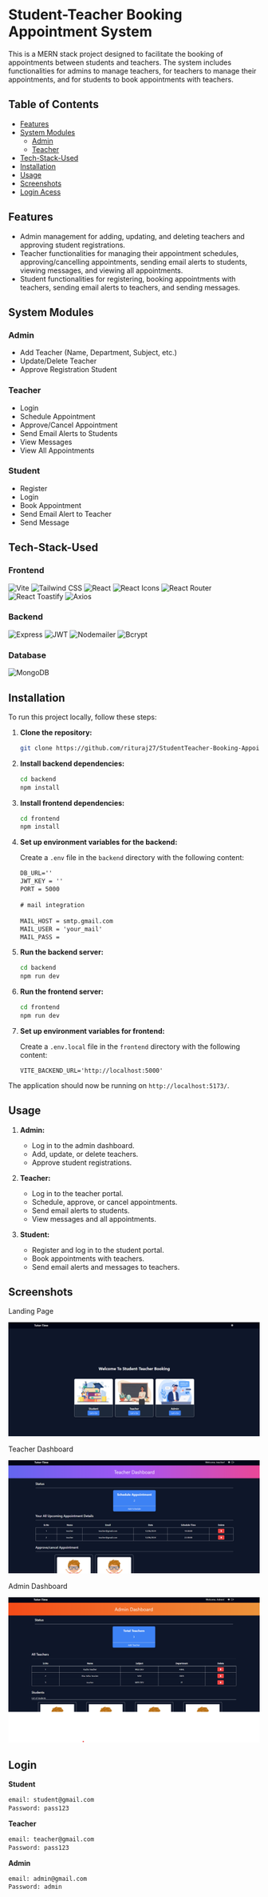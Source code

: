 # Student-Teacher Booking Appointment System

This is a MERN stack project designed to facilitate the booking of appointments between students and teachers. The system includes functionalities for admins to manage teachers, for teachers to manage their appointments, and for students to book appointments with teachers.

## Table of Contents

- [Features](#features)
- [System Modules](#system-modules)
  - [Admin](#admin)
  - [Teacher](#teacher)
- [Tech-Stack-Used](#tech-stack-used)
- [Installation](#installation)
- [Usage](#usage)
- [Screenshots](#screenshots)
- [Login Acess](#login)

## Features

- Admin management for adding, updating, and deleting teachers and approving student registrations.
- Teacher functionalities for managing their appointment schedules, approving/cancelling appointments, sending email alerts to students, viewing messages, and viewing all appointments.
- Student functionalities for registering, booking appointments with teachers, sending email alerts to teachers, and sending messages.

## System Modules

### Admin

- Add Teacher (Name, Department, Subject, etc.)
- Update/Delete Teacher
- Approve Registration Student

### Teacher

- Login
- Schedule Appointment
- Approve/Cancel Appointment
- Send Email Alerts to Students
- View Messages
- View All Appointments

### Student

- Register
- Login
- Book Appointment
- Send Email Alert to Teacher
- Send Message

## Tech-Stack-Used

### Frontend

![Vite](https://img.shields.io/badge/-Vite-646CFF?logo=vite&logoColor=white&style=for-the-badge)
![Tailwind CSS](https://img.shields.io/badge/-Tailwind_CSS-38B2AC?logo=tailwindcss&logoColor=white&style=for-the-badge)
![React](https://img.shields.io/badge/-React-61DAFB?logo=react&logoColor=black&style=for-the-badge)
![React Icons](https://img.shields.io/badge/-React_Icons-888?logo=react&logoColor=white&style=for-the-badge)
![React Router](https://img.shields.io/badge/-React_Router-CA4245?logo=reactrouter&logoColor=white&style=for-the-badge)
![React Toastify](https://img.shields.io/badge/-React_Toastify-FFDD00?logo=react&logoColor=black&style=for-the-badge)
![Axios](https://img.shields.io/badge/-Axios-5A29E4?logo=axios&logoColor=white&style=for-the-badge)

### Backend

![Express](https://img.shields.io/badge/-Express-000000?logo=express&logoColor=white&style=for-the-badge)
![JWT](https://img.shields.io/badge/-JWT-000000?logo=jsonwebtokens&logoColor=white&style=for-the-badge)
![Nodemailer](https://img.shields.io/badge/-Nodemailer-0079FF?logo=maildotru&logoColor=white&style=for-the-badge)
![Bcrypt](https://img.shields.io/badge/-Bcrypt-4A4A55?style=for-the-badge&logoColor=white)

### Database

![MongoDB](https://img.shields.io/badge/-MongoDB-47A248?logo=mongodb&logoColor=white&style=for-the-badge)

## Installation

To run this project locally, follow these steps:

1. **Clone the repository:**

   ```bash
   git clone https://github.com/rituraj27/StudentTeacher-Booking-Appointment
   ```

2. **Install backend dependencies:**

   ```bash
   cd backend
   npm install
   ```

3. **Install frontend dependencies:**

   ```bash
   cd frontend
   npm install
   ```

4. **Set up environment variables for the backend:**

   Create a `.env` file in the `backend` directory with the following content:

   ```env
   DB_URL=''
   JWT_KEY = ''
   PORT = 5000

   # mail integration

   MAIL_HOST = smtp.gmail.com
   MAIL_USER = 'your_mail'
   MAIL_PASS =
   ```

5. **Run the backend server:**

   ```bash
   cd backend
   npm run dev
   ```

6. **Run the frontend server:**
   ```bash
   cd frontend
   npm run dev
   ```
7. **Set up environment variables for frontend:**

   Create a `.env.local` file in the `frontend` directory with the following content:

   ```env
   VITE_BACKEND_URL='http://localhost:5000'
   ```

The application should now be running on `http://localhost:5173/`.

## Usage

1. **Admin:**

   - Log in to the admin dashboard.
   - Add, update, or delete teachers.
   - Approve student registrations.

2. **Teacher:**

   - Log in to the teacher portal.
   - Schedule, approve, or cancel appointments.
   - Send email alerts to students.
   - View messages and all appointments.

3. **Student:**
   - Register and log in to the student portal.
   - Book appointments with teachers.
   - Send email alerts and messages to teachers.

## Screenshots

Landing Page

![landingpage Dark](image.png)

Teacher Dashboard

![teacher d Dark](image-1.png)

Admin Dashboard

![admin ](image-2.png)

## Login

**Student**

```bash
email: student@gmail.com
Password: pass123
```

**Teacher**

```bash
email: teacher@gmail.com
Password: pass123
```

**Admin**

```bash
email: admin@gmail.com
Password: admin
```
